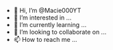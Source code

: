 - 👋 Hi, I’m @Macie000YT
- 👀 I’m interested in ...
- 🌱 I’m currently learning ...
- 💞️ I’m looking to collaborate on ...
- 📫 How to reach me ...

<!---
Macie000YT/Macie000YT is a ✨ special ✨ repository because its `README.md` (this file) appears on your GitHub profile.
--->
